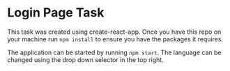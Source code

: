 # Login Page Task

This task was created using create-react-app. Once you have this repo on your machine run `npm install` to ensure you have the packages it requires.

The application can be started by running `npm start`. The language can be changed using the drop down selector in the top right.
